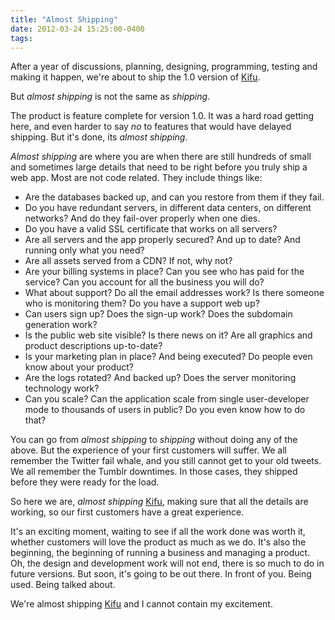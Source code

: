 ```yaml
---
title: "Almost Shipping"
date: 2012-03-24 15:25:00-0400
tags: 
---
```


After a year of discussions, planning, designing, programming, testing and making it happen, we're about to ship the 1.0 version of [Kifu](http://www.kifuapp.com).

But *almost shipping* is not the same as *shipping*.

The product is feature complete for version 1.0. It was a hard road getting here, and even harder to say *no* to features that would have delayed shipping. But it's done, its *almost shipping*.

*Almost shipping* are where you are when there are still hundreds of small and sometimes large details that need to be right before you truly ship a web app. Most are not code related. They include things like:

* Are the databases backed up, and can you restore from them if they fail.
* Do you have redundant servers, in different data centers, on different networks? And do they fail-over properly when one dies.
* Do you have a valid SSL certificate that works on all servers?
* Are all servers and the app properly secured? And up to date? And running only what you need?
* Are all assets served from a CDN? If not, why not?
* Are your billing systems in place? Can you see who has paid for the service? Can you account for all the business you will do?
* What about support? Do all the email addresses work? Is there someone who is monitoring them? Do you have a support web up?
* Can users sign up? Does the sign-up work? Does the subdomain generation work?
* Is the public web site visible? Is there news on it? Are all graphics and product descriptions up-to-date?
* Is your marketing plan in place? And being executed? Do people even know about your product?
* Are the logs rotated? And backed up? Does the server monitoring technology work?
* Can you scale? Can the application scale from single user-developer mode to thousands of users in public? Do you even know how to do that?

You can go from *almost shipping* to *shipping* without doing any of the above. But the experience of your first customers will suffer. We all remember the Twitter fail whale, and you still cannot get to your old tweets. We all remember the Tumblr downtimes. In those cases, they shipped before they were ready for the load.

So here we are, *almost shipping* [Kifu](http://www.kifuapp.com), making sure that all the details are working, so our first customers have a great experience.

It's an exciting moment, waiting to see if all the work done was worth it, whether customers will love the product as much as we do. It's also the beginning, the beginning of running a business and managing a product. Oh, the design and development work will not end, there is so much to do in future versions. But soon, it's going to be out there. In front of you. Being used. Being talked about.

We're almost shipping [Kifu](http://www.kifuapp.com) and I cannot contain my excitement.
